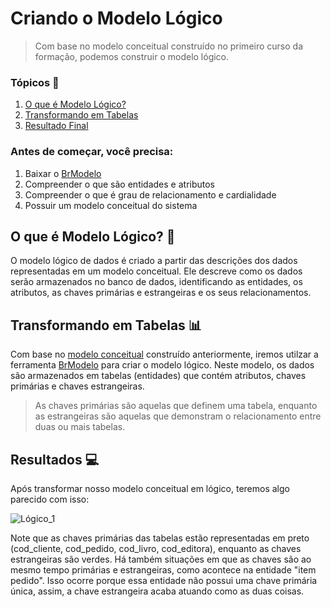 # Criando o Modelo Lógico

> Com base no modelo conceitual construído no primeiro curso da formação, podemos construir o modelo lógico.

### Tópicos 📝

1. [O que é Modelo Lógico?](https://github.com/beatrizbarbedo/data-modeling-alura/blob/main/modelo-conceitual/README.md#o-que-%C3%A9-modelo-conceitual-)
2. [Transformando em Tabelas](https://github.com/beatrizbarbedo/data-modeling-alura/tree/main/modelo-conceitual#entrevista-com-o-cliente-)
3. [Resultado Final](https://github.com/beatrizbarbedo/data-modeling-alura/tree/main/modelo-conceitual#an%C3%A1lise-da-entrevista-)

### Antes de começar, você precisa:

1. Baixar o [BrModelo](https://sourceforge.net/projects/brmodelo/)
2. Compreender o que são entidades e atributos
3. Compreender o que é grau de relacionamento e cardialidade
4. Possuir um modelo conceitual do sistema

## O que é Modelo Lógico? 🎲
O modelo lógico de dados é criado a partir das descrições dos dados representadas em um modelo conceitual. Ele descreve como os dados serão armazenados no banco de dados, identificando as entidades, os atributos, as chaves primárias e estrangeiras e os seus relacionamentos.

## Transformando em Tabelas 📊
Com base no [modelo conceitual]() construído anteriormente, iremos utilzar a ferramenta [BrModelo](https://sourceforge.net/projects/brmodelo/) para criar o modelo lógico. Neste modelo, os dados são armazenados em tabelas (entidades) que contém atributos, chaves primárias e chaves estrangeiras. 

> As chaves primárias são aquelas que definem uma tabela, enquanto as estrangeiras são aquelas que demonstram o relacionamento entre duas ou mais tabelas. 

## Resultados 💻
Após transformar nosso modelo conceitual em lógico, teremos algo parecido com isso:

![Lógico_1](https://user-images.githubusercontent.com/83524503/219523669-91788aa1-ac91-439b-b41b-abde54971177.png)

Note que as chaves primárias das tabelas estão representadas em preto (cod_cliente, cod_pedido, cod_livro, cod_editora), enquanto as chaves estrangeiras são verdes. Há também situações em que as chaves são ao mesmo tempo primárias e estrangeiras, como acontece na entidade "item pedido". Isso ocorre porque essa entidade não possui uma chave primária única, assim, a chave estrangeira acaba atuando como as duas coisas. 
